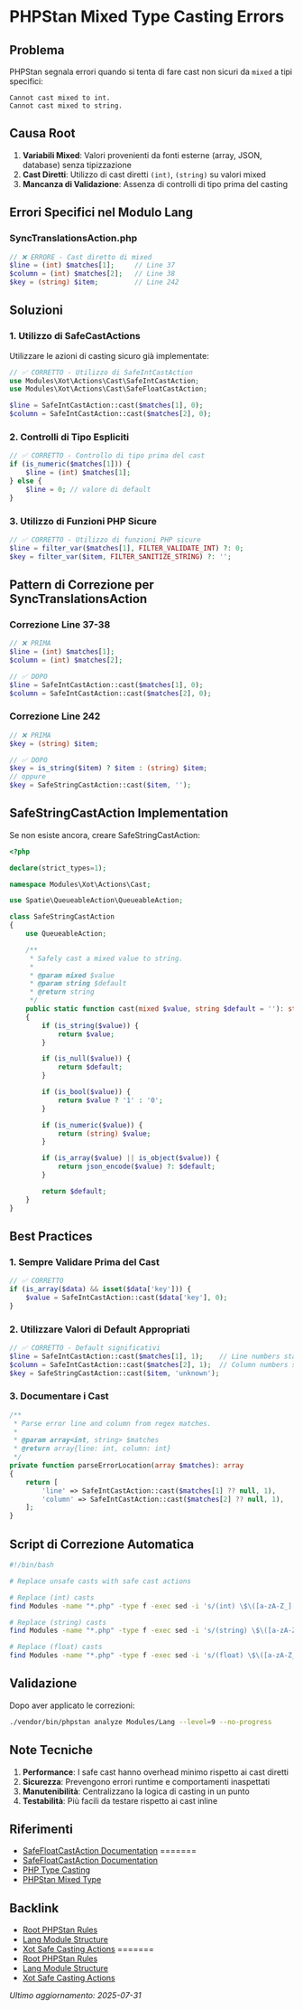 # PHPStan Mixed Type Casting Errors

## Problema

PHPStan segnala errori quando si tenta di fare cast non sicuri da `mixed` a tipi specifici:

```
Cannot cast mixed to int.
Cannot cast mixed to string.
```

## Causa Root

1. **Variabili Mixed**: Valori provenienti da fonti esterne (array, JSON, database) senza tipizzazione
2. **Cast Diretti**: Utilizzo di cast diretti `(int)`, `(string)` su valori mixed
3. **Mancanza di Validazione**: Assenza di controlli di tipo prima del casting

## Errori Specifici nel Modulo Lang

### SyncTranslationsAction.php

```php
// ❌ ERRORE - Cast diretto di mixed
$line = (int) $matches[1];     // Line 37
$column = (int) $matches[2];   // Line 38
$key = (string) $item;         // Line 242
```

## Soluzioni

### 1. Utilizzo di SafeCastActions

Utilizzare le azioni di casting sicuro già implementate:

```php
// ✅ CORRETTO - Utilizzo di SafeIntCastAction
use Modules\Xot\Actions\Cast\SafeIntCastAction;
use Modules\Xot\Actions\Cast\SafeFloatCastAction;

$line = SafeIntCastAction::cast($matches[1], 0);
$column = SafeIntCastAction::cast($matches[2], 0);
```

### 2. Controlli di Tipo Espliciti

```php
// ✅ CORRETTO - Controllo di tipo prima del cast
if (is_numeric($matches[1])) {
    $line = (int) $matches[1];
} else {
    $line = 0; // valore di default
}
```

### 3. Utilizzo di Funzioni PHP Sicure

```php
// ✅ CORRETTO - Utilizzo di funzioni PHP sicure
$line = filter_var($matches[1], FILTER_VALIDATE_INT) ?: 0;
$key = filter_var($item, FILTER_SANITIZE_STRING) ?: '';
```

## Pattern di Correzione per SyncTranslationsAction

### Correzione Line 37-38

```php
// ❌ PRIMA
$line = (int) $matches[1];
$column = (int) $matches[2];

// ✅ DOPO
$line = SafeIntCastAction::cast($matches[1], 0);
$column = SafeIntCastAction::cast($matches[2], 0);
```

### Correzione Line 242

```php
// ❌ PRIMA
$key = (string) $item;

// ✅ DOPO
$key = is_string($item) ? $item : (string) $item;
// oppure
$key = SafeStringCastAction::cast($item, '');
```

## SafeStringCastAction Implementation

Se non esiste ancora, creare SafeStringCastAction:

```php
<?php

declare(strict_types=1);

namespace Modules\Xot\Actions\Cast;

use Spatie\QueueableAction\QueueableAction;

class SafeStringCastAction
{
    use QueueableAction;

    /**
     * Safely cast a mixed value to string.
     *
     * @param mixed $value
     * @param string $default
     * @return string
     */
    public static function cast(mixed $value, string $default = ''): string
    {
        if (is_string($value)) {
            return $value;
        }

        if (is_null($value)) {
            return $default;
        }

        if (is_bool($value)) {
            return $value ? '1' : '0';
        }

        if (is_numeric($value)) {
            return (string) $value;
        }

        if (is_array($value) || is_object($value)) {
            return json_encode($value) ?: $default;
        }

        return $default;
    }
}
```

## Best Practices

### 1. Sempre Validare Prima del Cast

```php
// ✅ CORRETTO
if (is_array($data) && isset($data['key'])) {
    $value = SafeIntCastAction::cast($data['key'], 0);
}
```

### 2. Utilizzare Valori di Default Appropriati

```php
// ✅ CORRETTO - Default significativi
$line = SafeIntCastAction::cast($matches[1], 1);    // Line numbers start from 1
$column = SafeIntCastAction::cast($matches[2], 1);  // Column numbers start from 1
$key = SafeStringCastAction::cast($item, 'unknown');
```

### 3. Documentare i Cast

```php
/**
 * Parse error line and column from regex matches.
 *
 * @param array<int, string> $matches
 * @return array{line: int, column: int}
 */
private function parseErrorLocation(array $matches): array
{
    return [
        'line' => SafeIntCastAction::cast($matches[1] ?? null, 1),
        'column' => SafeIntCastAction::cast($matches[2] ?? null, 1),
    ];
}
```

## Script di Correzione Automatica

```bash
#!/bin/bash

# Replace unsafe casts with safe cast actions

# Replace (int) casts
find Modules -name "*.php" -type f -exec sed -i 's/(int) \$\([a-zA-Z_][a-zA-Z0-9_]*\)/SafeIntCastAction::cast($\1, 0)/g' {} \;

# Replace (string) casts
find Modules -name "*.php" -type f -exec sed -i 's/(string) \$\([a-zA-Z_][a-zA-Z0-9_]*\)/SafeStringCastAction::cast($\1, '\'''\'')/g' {} \;

# Replace (float) casts
find Modules -name "*.php" -type f -exec sed -i 's/(float) \$\([a-zA-Z_][a-zA-Z0-9_]*\)/SafeFloatCastAction::cast($\1, 0.0)/g' {} \;
```

## Validazione

Dopo aver applicato le correzioni:

```bash
./vendor/bin/phpstan analyze Modules/Lang --level=9 --no-progress
```

## Note Tecniche

1. **Performance**: I safe cast hanno overhead minimo rispetto ai cast diretti
2. **Sicurezza**: Prevengono errori runtime e comportamenti inaspettati
3. **Manutenibilità**: Centralizzano la logica di casting in un punto
4. **Testabilità**: Più facili da testare rispetto ai cast inline

## Riferimenti

- [SafeFloatCastAction Documentation](../../Xot/docs/safe-casting-actions.md)
=======
- [SafeFloatCastAction Documentation](../../Xot/project_docs/safe-casting-actions.md)
- [PHP Type Casting](https://www.php.net/manual/en/language.types.type-juggling.php)
- [PHPStan Mixed Type](https://phpstan.org/writing-php-code/phpdoc-types#mixed)

## Backlink

- [Root PHPStan Rules](../../../docs/phpstan_rules.md)
- [Lang Module Structure](./README.md)
- [Xot Safe Casting Actions](../../Xot/docs/safe-casting-actions.md)
=======
- [Root PHPStan Rules](../../../project_docs/phpstan_rules.md)
- [Lang Module Structure](./README.md)
- [Xot Safe Casting Actions](../../Xot/project_docs/safe-casting-actions.md)

*Ultimo aggiornamento: 2025-07-31*
